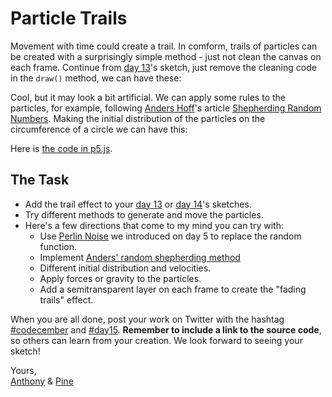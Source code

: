 # Particle Trails

Movement with time could create a trail. In comform, trails of particles can be created with a surprisingly simple method - just not clean the canvas on each frame. Continue from [day 13](/2020/13)'s sketch, just remove the cleaning code in the `draw()` method, we can have these:

<client-only>
  <sketch-day-15-1 />
</client-only>

Cool, but it may look a bit artificial. We can apply some rules to the particles, for example, following [Anders Hoff](https://inconvergent.net/)'s article [Shepherding Random Numbers](https://inconvergent.net/2016/shepherding-random-numbers/). Making the initial distribution of the particles on the circumference of a circle we can have this:

<client-only>
  <sketch-day-15-2 />
</client-only>

Here is [the code in p5.js](https://editor.p5js.org/antfu/sketches/VbM1ovnB3).

## The Task

- Add the trail effect to your [day 13](/2020/13) or [day 14](/2020/14)'s sketches.
- Try different methods to generate and move the particles.
- Here's a few directions that come to my mind you can try with:
  - Use [Perlin Noise](/2020/5) we introduced on day 5 to replace the random function.
  - Implement [Anders' random shepherding method](https://inconvergent.net/2016/shepherding-random-numbers/)
  - Different initial distribution and velocities.
  - Apply forces or gravity to the particles.
  - Add a semitransparent layer on each frame to create the "fading trails" effect.

When you are all done, post your work on Twitter with the hashtag [#codecember](https://twitter.com/hashtag/codecember) and [#day15](https://twitter.com/hashtag/day15). **Remember to include a link to the source code**, so others can learn from your creation. We look forward to seeing your sketch!

Yours, <br>
[Anthony](https://twitter.com/antfu7) & [Pine](https://twitter.com/octref)
